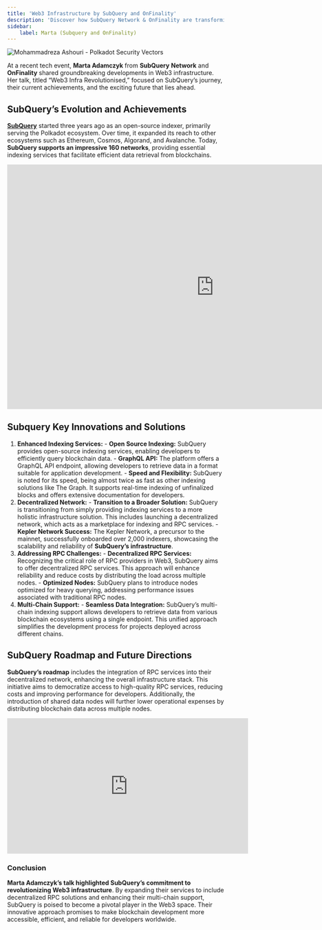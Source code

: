 ```yaml
---
title: 'Web3 Infrastructure by SubQuery and OnFinality'
description: 'Discover how SubQuery Network & OnFinality are transforming Web3 infrastructure.'
sidebar:
    label: Marta (Subquery and OnFinality)
---
```


![Mohammadreza Ashouri - Polkadot Security Vectors](/src/assets/sub0-2024/mohammadreza-sub0.webp)

At a recent tech event, **Marta Adamczyk** from **SubQuery** **Network** and **OnFinality** shared groundbreaking developments in Web3 infrastructure. Her talk, titled “Web3 Infra Revolutionised,” focused on SubQuery’s journey, their current achievements, and the exciting future that lies ahead.

SubQuery’s Evolution and Achievements
-------------------------------------

[**SubQuery**](https://dablock.com/dapps/subquery/) started three years ago as an open-source indexer, primarily serving the Polkadot ecosystem. Over time, it expanded its reach to other ecosystems such as Ethereum, Cosmos, Algorand, and Avalanche. Today, **SubQuery supports an impressive 160 networks**, providing essential indexing services that facilitate efficient data retrieval from blockchains.

<iframe allowfullscreen="allowfullscreen" frameborder="0" height="569" src="https://docs.google.com/presentation/d/e/2PACX-1vRyVHYDo4Oyy2dr5Wy9LD2K3OJNxkICa1NQmkrBrpsWzeKaUkRlBtpL8Wd9Wj8CuNq3_XRX41xcEFrm/embed?start=false&loop=false&delayms=60000" width="960"></iframe>

## Subquery Key Innovations and Solutions
1. **Enhanced Indexing Services:**
        - **Open Source Indexing:** SubQuery provides open-source indexing services, enabling developers to efficiently query blockchain data.
        - **GraphQL API:** The platform offers a GraphQL API endpoint, allowing developers to retrieve data in a format suitable for application development.
        - **Speed and Flexibility:** SubQuery is noted for its speed, being almost twice as fast as other indexing solutions like The Graph. It supports real-time indexing of unfinalized blocks and offers extensive documentation for developers.
2. **Decentralized Network:**
        - **Transition to a Broader Solution:** SubQuery is transitioning from simply providing indexing services to a more holistic infrastructure solution. This includes launching a decentralized network, which acts as a marketplace for indexing and RPC services.
        - **Kepler Network Success:** The Kepler Network, a precursor to the mainnet, successfully onboarded over 2,000 indexers, showcasing the scalability and reliability of **SubQuery’s infrastructure**.
3. **Addressing RPC Challenges:**
        - **Decentralized RPC Services:** Recognizing the critical role of RPC providers in Web3, SubQuery aims to offer decentralized RPC services. This approach will enhance reliability and reduce costs by distributing the load across multiple nodes.
        - **Optimized Nodes:** SubQuery plans to introduce nodes optimized for heavy querying, addressing performance issues associated with traditional RPC nodes.
4. **Multi-Chain Support:**
        - **Seamless Data Integration:** SubQuery’s multi-chain indexing support allows developers to retrieve data from various blockchain ecosystems using a single endpoint. This unified approach simplifies the development process for projects deployed across different chains.

## SubQuery Roadmap and Future Directions
**SubQuery’s roadmap** includes the integration of RPC services into their decentralized network, enhancing the overall infrastructure stack. This initiative aims to democratize access to high-quality RPC services, reducing costs and improving performance for developers. Additionally, the introduction of shared data nodes will further lower operational expenses by distributing blockchain data across multiple nodes.

<iframe allowfullscreen="allowfullscreen" frameborder="0" height="315" src="https://www.youtube.com/embed/nY-prwUpQxM?si=APdBhf3aUfBrohiY" title="YouTube video player" width="560"></iframe>

### Conclusion
**Marta Adamczyk’s talk highlighted SubQuery’s commitment to revolutionizing Web3 infrastructure**. By expanding their services to include decentralized RPC solutions and enhancing their multi-chain support, SubQuery is poised to become a pivotal player in the Web3 space. Their innovative approach promises to make blockchain development more accessible, efficient, and reliable for developers worldwide.